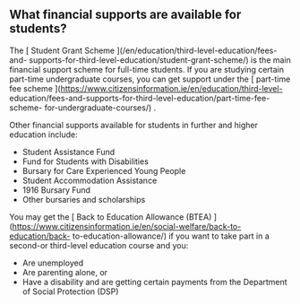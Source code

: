 ##  What financial supports are available for students?

The [ Student Grant Scheme ](/en/education/third-level-education/fees-and-
supports-for-third-level-education/student-grant-scheme/) is the main
financial support scheme for full-time students. If you are studying certain
part-time undergraduate courses, you can get support under the [ part-time fee
scheme ](https://www.citizensinformation.ie/en/education/third-level-
education/fees-and-supports-for-third-level-education/part-time-fee-scheme-
for-undergraduate-courses/) .

Other financial supports available for students in further and higher
education include:

  * Student Assistance Fund 
  * Fund for Students with Disabilities 
  * Bursary for Care Experienced Young People 
  * Student Accommodation Assistance 
  * 1916 Bursary Fund 
  * Other bursaries and scholarships 

You may get the [ Back to Education Allowance (BTEA)
](https://www.citizensinformation.ie/en/social-welfare/back-to-education/back-
to-education-allowance/) if you want to take part in a second-or third-level
education course and you:

  * Are unemployed 
  * Are parenting alone, or 
  * Have a disability and are getting certain payments from the Department of Social Protection (DSP) 
